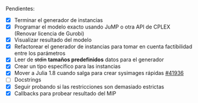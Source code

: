 Pendientes:
 - [x] Terminar el generador de instancias
 - [x] Programar el modelo exacto usando JuMP o otra API de CPLEX (Renovar licencia de Gurobi)
 - [x] Visualizar resultado del modelo
 - [x] Refactorear el generador de instancias para tomar en cuenta factibilidad entre los parámetros
 - [x] Leer de ~~stdin~~ **tamaños predefinidos** datos para el generador
 - [x] Crear un tipo específico para las instancias
 - [x] Mover a Julia 1.8 cuando salga para crear sysimages rápidas [#41936](https://github.com/JuliaLang/julia/pull/41936)
 - [ ] Docstrings
 - [x] Seguir probando si las restricciones son demasiado estrictas
 - [x] Callbacks para probear resultado del MIP 

